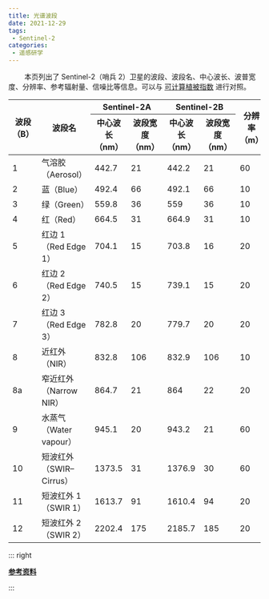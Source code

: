 ```yaml
---
title: 光谱波段
date: 2021-12-29
tags:
 - Sentinel-2
categories:
 - 遥感研学
---
```


&emsp;&emsp; 本页列出了 Sentinel-2（哨兵 2）卫星的波段、波段名、中心波长、波普宽度、分辨率、参考辐射量、信噪比等信息。可以与 [可计算植被指数](S2-VI.html) 进行对照。

<!-- more -->

<table>
    <thead>
        <tr>
            <th rowspan=2>波段（B）</th>
            <th rowspan=2>波段名</th>
            <th colspan=2>Sentinel-2A</th>
            <th colspan=2>Sentinel-2B</th>
            <th rowspan=2>分辨率（m）</th>
            <th rowspan=2>参考辐射量（W·m<sup>-2</sup>·sr<sup>-1</sup>·μm<sup>-1</sup>）</th>
            <th rowspan=2>信噪比（SNR）</th>
        </tr>
        <tr>
           <th >中心波长（nm）</th>
           <th >波段宽度（nm）</th>
           <th >中心波长（nm）</th>
           <th >波段宽度（nm）</th>
        </tr>
    </thead>
    <tbody>
        <tr>
            <td >1</td>
            <td >气溶胶（Aerosol）</td>
            <td >442.7</td>
            <td >21</td>
            <td >442.2</td>
            <td >21</td>
            <td >60</td>
            <td >129</td>
            <td >129</td>
        </tr>
        <tr> 
            <td >2</td>
            <td >蓝（Blue）</td>
            <td >492.4</td>
            <td >66</td>
            <td >492.1</td>
            <td >66</td>
            <td >10</td>
            <td >128</td>
            <td >154</td>
        </tr>
        <tr>
            <td >3</td>
            <td >绿（Green）</td>
            <td >559.8</td>
            <td >36</td>
            <td >559</td>
            <td >36</td>
            <td >10</td>
            <td >128</td>
            <td >168</td>
        </tr>
        <tr>
            <td >4</td>
            <td >红（Red）</td>
            <td >664.5</td>
            <td >31</td>
            <td >664.9</td>
            <td >31</td>
            <td >10</td>
            <td >108</td>
            <td >142</td>
        </tr>
        <tr>
            <td >5</td>
            <td >红边 1（Red Edge 1）</td>
            <td >704.1</td>
            <td >15</td>
            <td >703.8</td>
            <td >16</td>
            <td >20</td>
            <td >74.5</td>
            <td >117</td>
        </tr>
        <tr>
            <td >6</td>
            <td >红边 2（Red Edge 2）</td>
            <td >740.5</td>
            <td >15</td>
            <td >739.1</td>
            <td >15</td>
            <td >20</td>
            <td >68</td>
            <td >89</td>
        </tr>
        <tr>
            <td >7</td>
            <td >红边 3（Red Edge 3）</td>
            <td >782.8</td>
            <td >20</td>
            <td >779.7</td>
            <td >20</td>
            <td >20</td>
            <td >67</td>
            <td >105</td>
        </tr>
        <tr>
            <td >8</td>
            <td >近红外（NIR）</td>
            <td >832.8</td>
            <td >106</td>
            <td >832.9</td>
            <td >106</td>
            <td >10</td>
            <td >103</td>
            <td >174</td>
        </tr>
        <tr>
            <td >8a</td>
            <td >窄近红外（Narrow NIR）</td>
            <td >864.7</td>
            <td >21</td>
            <td >864</td>
            <td >22</td>
            <td >20</td>
            <td >52.5</td>
            <td >72</td>
        </tr>
        <tr>
            <td >9</td>
            <td >水蒸气（Water vapour）</td>
            <td >945.1</td>
            <td >20</td>
            <td >943.2</td>
            <td >21</td>
            <td >60</td>
            <td >9</td>
            <td >114</td>
        </tr>
        <tr>
            <td >10</td>
            <td >短波红外（SWIR–Cirrus）</td>
            <td >1373.5</td>
            <td >31</td>
            <td >1376.9</td>
            <td >30</td>
            <td >60</td>
            <td >6</td>
            <td >50</td>
        </tr>
        <tr>
            <td >11</td>
            <td >短波红外 1（SWIR 1）</td>
            <td >1613.7</td>
            <td >91</td>
            <td >1610.4</td>
            <td >94</td>
            <td >20</td>
            <td >4</td>
            <td >100</td>
        </tr>
        <tr>
            <td >12</td>
            <td >短波红外 2（SWIR 2）</td>
            <td >2202.4</td>
            <td >175</td>
            <td >2185.7</td>
            <td >185</td>
            <td >20</td>
            <td >1.5</td>
            <td >100</td>
        </tr>
    </tbody>
</table>

::: right 

 [**参考资料**](https://sentinel.esa.int/web/sentinel/user-guides/sentinel-2-msi/resolutions/radiometric)

:::


